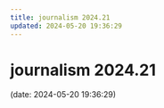 ```yaml
---
title: journalism 2024.21
updated: 2024-05-20 19:36:29
---
```


# journalism 2024.21

(date: 2024-05-20 19:36:29)

